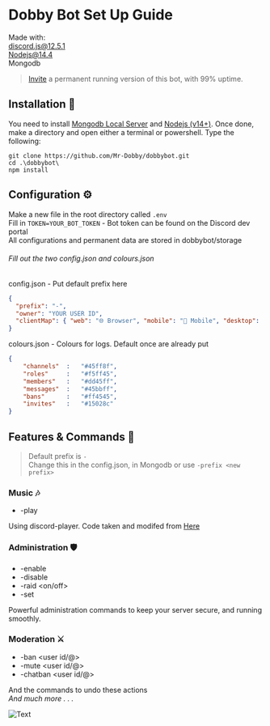 # Dobby Bot Set Up Guide

Made with:   
discord.js@12.5.1  
Nodejs@14.4  
Mongodb

> [Invite](https://bit.ly/2KzZSbV) a permanent running version of this bot, with 99% uptime.

## Installation 🤖

You need to install [Mongodb Local Server](https://www.mongodb.com/try/download/shell) and [Nodejs (v14+)](https://nodejs.org/en/). Once done, make a directory and open either a terminal or powershell. Type the following:

```shell
git clone https://github.com/Mr-Dobby/dobbybot.git
cd .\dobbybot\
npm install
```

## Configuration ⚙️

Make a new file in the root directory called `.env`  
Fill in `TOKEN=YOUR_BOT_TOKEN` - Bot token can be found on the Discord dev portal  
All configurations and permanent data are stored in dobbybot/storage
###### Fill out the two config.json and colours.json
config.json - Put default prefix here
```json
{
  "prefix": "-",
  "owner": "YOUR USER ID",
  "clientMap": { "web": "🌐 Browser", "mobile": "📱 Mobile", "desktop": "💻 Desktop" }
}
```
colours.json - Colours for logs. Default once are already put
```json
{
    "channels"  :   "#45ff8f",
    "roles"     :   "#f5ff45",
    "members"   :   "#dd45ff",
    "messages"  :   "#45bbff",
    "bans"      :   "#ff4545",
    "invites"   :   "#15028c"   
}
```

## Features & Commands 📝

> Default prefix is `-`  
> Change this in the config.json, in Mongodb or use `-prefix <new prefix>`

### Music 🎶
* -play <Song title or YouTube link>

Using discord-player. Code taken and modifed from [Here](https://github.com/ZerioDev/Music-bot)

### Administration 🛡️

* -enable <server function>  
* -disable <server function>  
* -raid <on/off>  
* -set <log type> <channel id>  

Powerful administration commands to keep your server secure, and running smoothly.

### Moderation ⚔️

* -ban <user id/@>  
* -mute <user id/@>  
* -chatban <user id/@>  

And the commands to undo these actions  
*And much more . . .*

![Text](https://cdn.discordapp.com/attachments/565456894819434497/805837960263893063/unknown.png)
